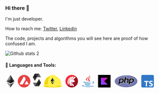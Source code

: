 ### Hi there 👋

<!--
**barisatalay/barisatalay** is a ✨ _special_ ✨ repository because its `README.md` (this file) appears on your GitHub profile.

Here are some ideas to get you started:

- 🔭 I’m currently working on Teknasyon / Getcontact
- 🌱 I’m currently learning ...
- 👯 I’m looking to collaborate on ...
- 🤔 I’m looking for help with ...
- 💬 Ask me about ...
- 📫 How to reach me:
- 😄 Pronouns: ...
- ⚡ Fun fact: ...


 ;) I'm currently working in [Getcontact](https://www.getcontact.com/) at [Teknasyon](https://engineering.teknasyon.com/)
-->

I'm just developer.

How to reach me: [Twitter](https://twitter.com/captanbravo), [Linkedin](https://www.linkedin.com/in/barisatalay07)

The code, projects and algorithms you will see here are proof of how confused I am.

![Github stats 2](https://github-readme-stats.vercel.app/api?username=barisatalay&show_icons=true&theme=radical)

#### 🧰 Languages and Tools:

<p align="left">
<img src="assets/ethereum.png" alt="Ethereum" height="40" style="vertical-align:top; margin:4px">
<img src="assets/avalanche.png" alt="Avalanche" height="40" style="vertical-align:top; margin:4px">
<img src="assets/solidity.png" alt="Solidity" height="40">
<img src="assets/hardhat.png" alt="Hardhat Ethereum" height="40" style="vertical-align:top; margin:4px">
<img src="assets/delphi.png" alt="Delphi" height="40" style="vertical-align:top; margin:4px">
<img src="assets/java.png" alt="Java" height="40" width="40" style="vertical-align:top; margin:4px">
<img src="assets/kotlin.jpeg" alt="Kotlin" height="40" style="vertical-align:top; margin:4px">
<img src="assets/php.png" alt="PHP" height="40" style="vertical-align:top; margin:4px">
<img src="assets/typescript.svg.png" alt="TypeScript" height="40" style="vertical-align:top; margin:4px">

</p>
